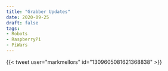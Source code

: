 ```yaml
---
title: "Grabber Updates"
date: 2020-09-25
draft: false
tags:
- Robots
- RaspberryPi
- PiWars
---
```


<!--more-->

{{< tweet user="markmellors" id="1309605081621368838" >}}
